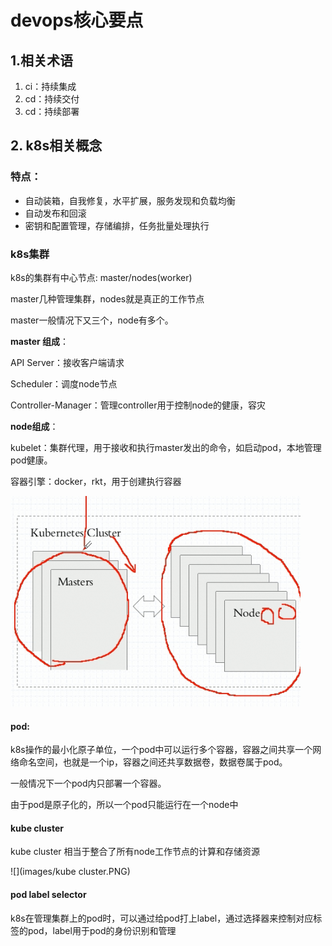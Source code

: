 # devops核心要点

## 1.相关术语

1. ci：持续集成
2. cd：持续交付
3. cd：持续部署

## 2. k8s相关概念

### 特点：

- 自动装箱，自我修复，水平扩展，服务发现和负载均衡
- 自动发布和回滚
- 密钥和配置管理，存储编排，任务批量处理执行

### k8s集群

k8s的集群有中心节点: master/nodes(worker)

master几种管理集群，nodes就是真正的工作节点

master一般情况下又三个，node有多个。

**master 组成**：

API Server：接收客户端请求

Scheduler：调度node节点

Controller-Manager：管理controller用于控制node的健康，容灾

**node组成**：

kubelet：集群代理，用于接收和执行master发出的命令，如启动pod，本地管理pod健康。

容器引擎：docker，rkt，用于创建执行容器

![](images/masternode4.PNG)

#### pod:

k8s操作的最小化原子单位，一个pod中可以运行多个容器，容器之间共享一个网络命名空间，也就是一个ip，容器之间还共享数据卷，数据卷属于pod。

一般情况下一个pod内只部署一个容器。

由于pod是原子化的，所以一个pod只能运行在一个node中

#### kube cluster

kube cluster 相当于整合了所有node工作节点的计算和存储资源

![](images/kube cluster.PNG)

#### pod label selector

k8s在管理集群上的pod时，可以通过给pod打上label，通过选择器来控制对应标签的pod，label用于pod的身份识别和管理

